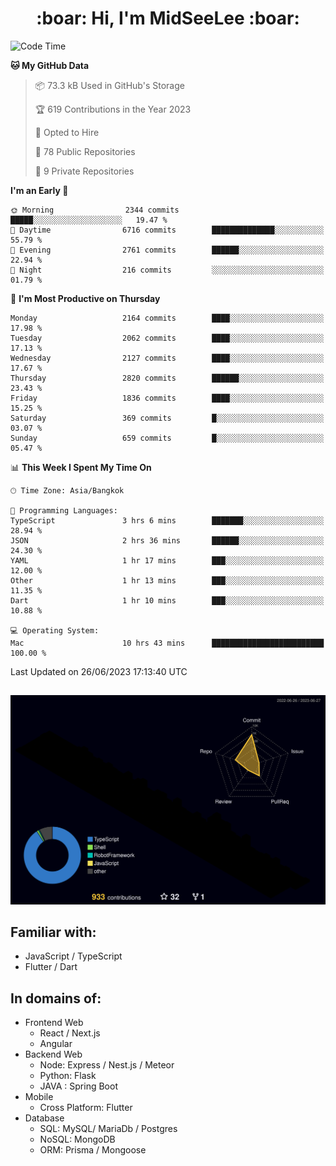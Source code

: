 <h1 align="center"> :boar: Hi, I'm MidSeeLee :boar:</h1>
 
<!--START_SECTION:waka-->
![Code Time](http://img.shields.io/badge/Code%20Time-664%20hrs%2028%20mins-blue)

**🐱 My GitHub Data** 

> 📦 73.3 kB Used in GitHub's Storage 
 > 
> 🏆 619 Contributions in the Year 2023
 > 
> 💼 Opted to Hire
 > 
> 📜 78 Public Repositories 
 > 
> 🔑 9 Private Repositories 
 > 
**I'm an Early 🐤** 

```text
🌞 Morning                2344 commits        █████░░░░░░░░░░░░░░░░░░░░   19.47 % 
🌆 Daytime                6716 commits        ██████████████░░░░░░░░░░░   55.79 % 
🌃 Evening                2761 commits        ██████░░░░░░░░░░░░░░░░░░░   22.94 % 
🌙 Night                  216 commits         ░░░░░░░░░░░░░░░░░░░░░░░░░   01.79 % 
```
📅 **I'm Most Productive on Thursday** 

```text
Monday                   2164 commits        ████░░░░░░░░░░░░░░░░░░░░░   17.98 % 
Tuesday                  2062 commits        ████░░░░░░░░░░░░░░░░░░░░░   17.13 % 
Wednesday                2127 commits        ████░░░░░░░░░░░░░░░░░░░░░   17.67 % 
Thursday                 2820 commits        ██████░░░░░░░░░░░░░░░░░░░   23.43 % 
Friday                   1836 commits        ████░░░░░░░░░░░░░░░░░░░░░   15.25 % 
Saturday                 369 commits         █░░░░░░░░░░░░░░░░░░░░░░░░   03.07 % 
Sunday                   659 commits         █░░░░░░░░░░░░░░░░░░░░░░░░   05.47 % 
```


📊 **This Week I Spent My Time On** 

```text
🕑︎ Time Zone: Asia/Bangkok

💬 Programming Languages: 
TypeScript               3 hrs 6 mins        ███████░░░░░░░░░░░░░░░░░░   28.94 % 
JSON                     2 hrs 36 mins       ██████░░░░░░░░░░░░░░░░░░░   24.30 % 
YAML                     1 hr 17 mins        ███░░░░░░░░░░░░░░░░░░░░░░   12.00 % 
Other                    1 hr 13 mins        ███░░░░░░░░░░░░░░░░░░░░░░   11.35 % 
Dart                     1 hr 10 mins        ███░░░░░░░░░░░░░░░░░░░░░░   10.88 % 

💻 Operating System: 
Mac                      10 hrs 43 mins      █████████████████████████   100.00 % 
```


 Last Updated on 26/06/2023 17:13:40 UTC
<!--END_SECTION:waka-->

##

![](./profile-3d-contrib/profile-night-rainbow.svg)

## Familiar with:
- JavaScript / TypeScript
- Flutter / Dart

## In domains of:
- Frontend Web
  - React / Next.js
  - Angular
- Backend Web
  - Node: Express / Nest.js / Meteor
  - Python: Flask
  - JAVA : Spring Boot
- Mobile
  - Cross Platform: Flutter
- Database
  - SQL: MySQL/ MariaDb / Postgres
  - NoSQL: MongoDB
  - ORM: Prisma / Mongoose
